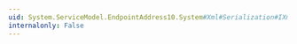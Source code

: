 ```yaml
---
uid: System.ServiceModel.EndpointAddress10.System#Xml#Serialization#IXmlSerializable#ReadXml(System.Xml.XmlReader)
internalonly: False
---
```

